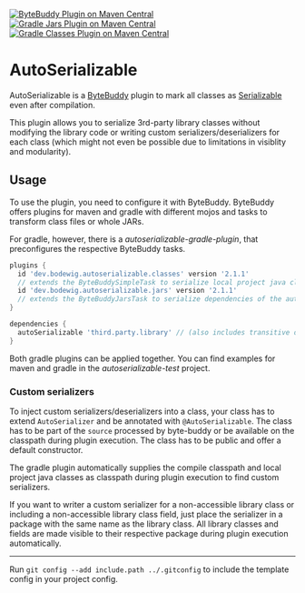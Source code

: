 [![ByteBuddy Plugin on Maven Central](https://img.shields.io/maven-central/v/dev.bodewig.autoserializable/autoserializable?label=ByteBuddy%20Plugin%20on%20Maven%20Central)](https://central.sonatype.com/namespace/dev.bodewig.autoserializable)
[![Gradle Jars Plugin on Maven Central](https://img.shields.io/maven-central/v/dev.bodewig.autoserializable.jars/dev.bodewig.autoserializable.jars.gradle.plugin?label=Gradle%20Jars%20Plugin%20on%20Maven%20Central)](https://central.sonatype.com/namespace/dev.bodewig.autoserializable.jars)
[![Gradle Classes Plugin on Maven Central](https://img.shields.io/maven-central/v/dev.bodewig.autoserializable.classes/dev.bodewig.autoserializable.classes.gradle.plugin?label=Gradle%20Classes%20Plugin%20on%20Maven%20Central)](https://central.sonatype.com/namespace/dev.bodewig.autoserializable.classes)

# AutoSerializable

AutoSerializable is a [ByteBuddy](https://github.com/raphw/byte-buddy) plugin to mark all classes
as [Serializable](https://docs.oracle.com/en/java/javase/19/docs/api/java.base/java/io/Serializable.html) even after
compilation.

This plugin allows you to serialize 3rd-party library classes without modifying the library code or writing custom
serializers/deserializers for each class (which might not even be possible due to limitations in visiblity and
modularity).

## Usage

To use the plugin, you need to configure it with ByteBuddy. ByteBuddy offers plugins for maven and gradle with different
mojos and tasks to transform class files or whole JARs.

For gradle, however, there is a *autoserializable-gradle-plugin*, that preconfigures the respective ByteBuddy tasks.

```groovy
plugins {
  id 'dev.bodewig.autoserializable.classes' version '2.1.1' 
  // extends the ByteBuddySimpleTask to serialize local project java classes
  id 'dev.bodewig.autoserializable.jars' version '2.1.1'
  // extends the ByteBuddyJarsTask to serialize dependencies of the autoSerializable configuration
}

dependencies {
  autoSerializable 'third.party.library' // (also includes transitive dependencies)
}
```

Both gradle plugins can be applied together.
You can find examples for maven and gradle in the *autoserializable-test* project.

### Custom serializers

To inject custom serializers/deserializers into a class, your class has to extend `AutoSerializer` and be annotated with
`@AutoSerializable`. The class has to be part of the `source` processed by byte-buddy or be available on the classpath
during plugin execution. The class has to be public and offer a default constructor.

The gradle plugin automatically supplies the compile classpath and local project java classes as classpath during plugin
execution to find custom serializers.

If you want to writer a custom serializer for a non-accessible library class or including a non-accessible library class
field, just place the serializer in a package with the same name as the library class.
All library classes and fields are made visible to their respective package during plugin execution automatically.

---

Run `git config --add include.path ../.gitconfig` to include the template config in your project config.

